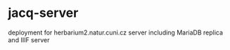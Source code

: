 # jacq-server
deployment for herbarium2.natur.cuni.cz server including MariaDB replica and IIIF server
